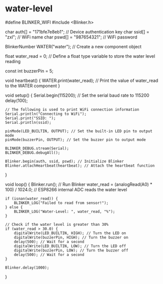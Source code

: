 # water-level
#define BLINKER_WIFI
#include <Blinker.h>

char auth[] = "171bfe7e8eb1"; // Device authentication key
char ssid[] = "zxl"; // WiFi name
char pswd[] = "987654321"; // WiFi password

BlinkerNumber WATER("water"); // Create a new component object

float water_read = 0; // Define a float type variable to store the water level reading

const int buzzerPin = 5; 

void heartbeat() {
    WATER.print(water_read); // Print the value of water_read to the WATER component
}

void setup() {
    Serial.begin(115200); // Set the serial baud rate to 115200
    delay(100);

    // The following is used to print WiFi connection information
    Serial.println("Connecting to WiFi");
    Serial.print("SSID: ");
    Serial.println(ssid);

    pinMode(LED_BUILTIN, OUTPUT); // Set the built-in LED pin to output mode
    pinMode(buzzerPin, OUTPUT); // Set the buzzer pin to output mode

    BLINKER_DEBUG.stream(Serial);
    BLINKER_DEBUG.debugAll();

    Blinker.begin(auth, ssid, pswd); // Initialize Blinker
    Blinker.attachHeartbeat(heartbeat); // Attach the heartbeat function
}

void loop() {
    Blinker.run(); // Run Blinker
    water_read = (analogRead(A0) * 100) / 1024.0; // ESP8266 internal ADC reads the water level

    if (isnan(water_read)) {
        BLINKER_LOG("Failed to read from sensor!");
    } else {
        BLINKER_LOG("Water-Level: ", water_read, "%");
    }

    // Check if the water level is greater than 30%
    if (water_read > 30.0) {
        digitalWrite(LED_BUILTIN, HIGH); // Turn the LED on
        digitalWrite(buzzerPin, HIGH); // Turn the buzzer on
        delay(500); // Wait for a second
        digitalWrite(LED_BUILTIN, LOW); // Turn the LED off
        digitalWrite(buzzerPin, LOW); // Turn the buzzer off
        delay(500); // Wait for a second
    }

    Blinker.delay(1000);
}
